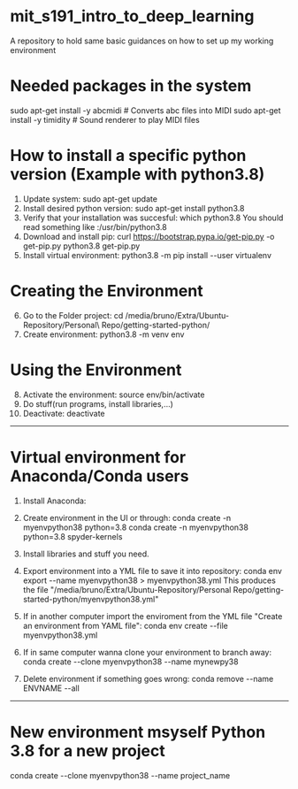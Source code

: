 # mit_s191_intro_to_deep_learning
A repository to hold same basic guidances on how to set up my working environment
# Needed packages in the system
sudo apt-get install -y abcmidi  # Converts abc files into MIDI
sudo apt-get install -y timidity # Sound renderer to play MIDI files
# How to install a specific python version (Example with python3.8)
1. Update system: sudo apt-get update
2. Install desired python version: sudo apt-get install python3.8
3. Verify that your installation was succesful: which python3.8
    You should read something like :/usr/bin/python3.8
4. Download and install pip:
    curl https://bootstrap.pypa.io/get-pip.py -o get-pip.py
    python3.8 get-pip.py
5. Install virtual environment: python3.8 -m pip install --user virtualenv

# Creating the Environment
6. Go to the Folder project: cd /media/bruno/Extra/Ubuntu-Repository/Personal\ Repo/getting-started-python/
7. Create environment: python3.8 -m venv env

# Using the Environment
8. Activate the environment: source env/bin/activate
9. Do stuff(run programs, install libraries,...)
10. Deactivate: deactivate

---------------------------------------------------------------------------------------------------
# Virtual environment for Anaconda/Conda users
<!-- It Seems that Anaconda has some limitations and only let you use python 3.7 or 2.7 in the UI-->
1.  Install Anaconda:
2.  Create environment in the UI or through:
        conda create -n myenvpython38 python=3.8 
        <!-- The new environment interpreter should be found in /home/bruno/anaconda3/envs/myenvpython38/bin/python3.8 -->
        <!-- Remember when using Spyder to change the interpreter to the one you are using -->
        <!-- If you want to install the spyder files as you create the environment just add a bit at the end -->
        conda create -n myenvpython38 python=3.8 spyder-kernels 
3.  Install libraries and stuff you need.

4.  Export environment into a YML file to save it into repository:
        conda env export --name myenvpython38 > myenvpython38.yml
    This produces the file "/media/bruno/Extra/Ubuntu-Repository/Personal Repo/getting-started-python/myenvpython38.yml"


5.  If in another computer import the enviroment from the YML file "Create an environment from YAML file":
        conda env create --file myenvpython38.yml

6.  If in same computer wanna clone your environment to branch away:
        conda create --clone myenvpython38 --name mynewpy38
7. Delete environment if something goes wrong:
    conda remove --name ENVNAME --all

---------------------------------------------------------------------------------------------------
# New environment msyself Python 3.8 for a new project
conda create --clone myenvpython38 --name project_name
